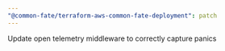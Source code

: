 ```yaml
---
"@common-fate/terraform-aws-common-fate-deployment": patch
---
```


Update open telemetry middleware to correctly capture panics
